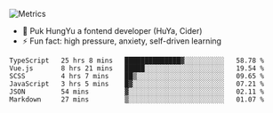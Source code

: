 ![Metrics](https://metrics.lecoq.io/trojan0523)


 - 🔭 Puk HungYu a fontend developer (HuYa, Cider)
 - ⚡ Fun fact: high pressure, anxiety, self-driven learning 

 <!--START_SECTION:waka-->

```text
TypeScript   25 hrs 8 mins   ██████████████▓░░░░░░░░░░   58.78 %
Vue.js       8 hrs 21 mins   █████░░░░░░░░░░░░░░░░░░░░   19.54 %
SCSS         4 hrs 7 mins    ██▒░░░░░░░░░░░░░░░░░░░░░░   09.65 %
JavaScript   3 hrs 5 mins    █▓░░░░░░░░░░░░░░░░░░░░░░░   07.21 %
JSON         54 mins         ▓░░░░░░░░░░░░░░░░░░░░░░░░   02.11 %
Markdown     27 mins         ▒░░░░░░░░░░░░░░░░░░░░░░░░   01.07 %
```

<!--END_SECTION:waka-->

 
<!--
**Trojan0523/Trojan0523** is a ✨ _special_ ✨ repository because its `README.md` (this file) appears on your GitHub profile.

Here are some ideas to get you started:

- 👯 looking to collaborate on where? i don`t know
- 🤔 I’m looking for help with ...
- 💬 Ask me about ...
- 📫 How to reach me: ...
- 😄 Pronouns: ...
- ⚡ Fun fact: ...
![](https://komarev.com/ghpvc/?username=trojan0523)
<img align="left" width="350px" height="180px" src="https://github-readme-stats.vercel.app/api?username=trojan0523&show_icons=true&icon_color=199861&count_private=true" />
<img width="350px" height="165px" alt="Most Used Lang" src="https://github-readme-stats.vercel.app/api/top-langs/?username=trojan0523&layout=compact" />

### Hi there 👋   ![](https://komarev.com/ghpvc/?username=trojan0523&color=ff69b4&label=PV+Since+2020-1-1)

-->

